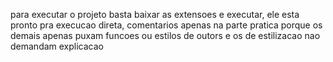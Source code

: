 para executar o projeto basta baixar as extensoes e executar, ele esta pronto pra execucao direta, comentarios apenas na parte pratica porque os demais apenas puxam funcoes ou estilos de outors e os de estilizacao nao demandam explicacao 

